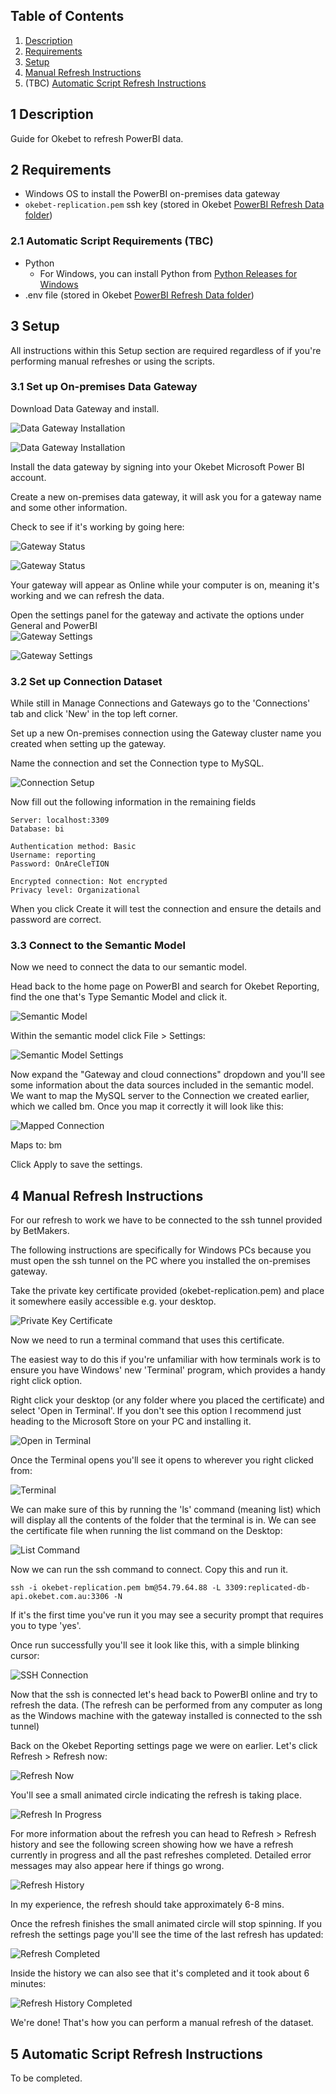 ## Table of Contents
1. [Description](#1-description)
2. [Requirements](#2-requirements)
3. [Setup](#3-setup)
4. [Manual Refresh Instructions](#4-manual-refresh-instructions)
5. (TBC) [Automatic Script Refresh Instructions](#5-automatic-script-refresh-instructions)

## 1 Description

Guide for Okebet to refresh PowerBI data.

## 2 Requirements

- Windows OS to install the PowerBI on-premises data gateway
- `okebet-replication.pem` ssh key (stored in Okebet [PowerBI Refresh Data folder](https://drive.google.com/drive/folders/1WCRVblPKGi_H_PTJD0_43SqDryxbORPT?usp=sharing))

### 2.1 Automatic Script Requirements (TBC)
- Python
	- For Windows, you can install Python from [Python Releases for Windows](https://www.python.org/downloads/windows/)
- .env file (stored in Okebet [PowerBI Refresh Data folder](https://drive.google.com/drive/folders/1WCRVblPKGi_H_PTJD0_43SqDryxbORPT?usp=sharing))

## 3 Setup

All instructions within this Setup section are required regardless of if you're performing manual refreshes or using the scripts.

### 3.1 Set up On-premises Data Gateway

Download Data Gateway and install.

![Data Gateway Installation](<assets/Pasted image 20241111152141.png>)

![Data Gateway Installation](<assets/Pasted image 20241111152221.png>)

Install the data gateway by signing into your Okebet Microsoft Power BI account.

Create a new on-premises data gateway, it will ask you for a gateway name and some other information.

Check to see if it's working by going here:

![Gateway Status](<assets/Pasted image 20241111152508.png>)

![Gateway Status](<assets/Pasted image 20241111152644.png>)

Your gateway will appear as Online while your computer is on, meaning it's working and we can refresh the data.

Open the settings panel for the gateway and activate the options under General and PowerBI  
![Gateway Settings](<assets/Pasted image 20241111153338.png>)

![Gateway Settings](<assets/Pasted image 20241111153353.png>)

### 3.2 Set up Connection Dataset

While still in Manage Connections and Gateways go to the 'Connections' tab and click 'New' in the top left corner.

Set up a new On-premises connection using the Gateway cluster name you created when setting up the gateway.

Name the connection and set the Connection type to MySQL.

![Connection Setup](<assets/Pasted image 20241111153634.png>)

Now fill out the following information in the remaining fields

```
Server: localhost:3309  
Database: bi

Authentication method: Basic  
Username: reporting  
Password: OnAreCleTION

Encrypted connection: Not encrypted  
Privacy level: Organizational
```

When you click Create it will test the connection and ensure the details and password are correct.

### 3.3 Connect to the Semantic Model

Now we need to connect the data to our semantic model.

Head back to the home page on PowerBI and search for Okebet Reporting, find the one that's Type Semantic Model and click it.

![Semantic Model](<assets/Pasted image 20241111154425.png>)

Within the semantic model click File > Settings:

![Semantic Model Settings](<assets/Pasted image 20241111154457.png>)

Now expand the "Gateway and cloud connections" dropdown and you'll see some information about the data sources included in the semantic model. We want to map the MySQL server to the Connection we created earlier, which we called bm. Once you map it correctly it will look like this:

![Mapped Connection](<assets/Pasted image 20241114143835.png>)

Maps to: bm

Click Apply to save the settings.

## 4 Manual Refresh Instructions

For our refresh to work we have to be connected to the ssh tunnel provided by BetMakers.

The following instructions are specifically for Windows PCs because you must open the ssh tunnel on the PC where you installed the on-premises gateway.

Take the private key certificate provided (okebet-replication.pem) and place it somewhere easily accessible e.g. your desktop.

![Private Key Certificate](<assets/Pasted image 20241114152423.png>)

Now we need to run a terminal command that uses this certificate.

The easiest way to do this if you're unfamiliar with how terminals work is to ensure you have Windows' new 'Terminal' program, which provides a handy right click option.

Right click your desktop (or any folder where you placed the certificate) and select 'Open in Terminal'. If you don't see this option I recommend just heading to the Microsoft Store on your PC and installing it.

![Open in Terminal](<assets/Pasted image 20241114152505.png>)

Once the Terminal opens you'll see it opens to wherever you right clicked from:

![Terminal](<assets/Pasted image 20241114152531.png>)

We can make sure of this by running the 'ls' command (meaning list) which will display all the contents of the folder that the terminal is in. We can see the certificate file when running the list command on the Desktop:

![List Command](<assets/Pasted image 20241114152641.png>)

Now we can run the ssh command to connect. Copy this and run it.

```copy
ssh -i okebet-replication.pem bm@54.79.64.88 -L 3309:replicated-db-api.okebet.com.au:3306 -N
```

If it's the first time you've run it you may see a security prompt that requires you to type 'yes'.

Once run successfully you'll see it look like this, with a simple blinking cursor:

![SSH Connection](<assets/Pasted image 20241114152800.png>)

Now that the ssh is connected let's head back to PowerBI online and try to refresh the data. (The refresh can be performed from any computer as long as the Windows machine with the gateway installed is connected to the ssh tunnel)

Back on the Okebet Reporting settings page we were on earlier. Let's click Refresh > Refresh now:

![Refresh Now](<assets/Pasted image 20241114152932.png>)

You'll see a small animated circle indicating the refresh is taking place.

![Refresh In Progress](<assets/Pasted image 20241114153019.png>)

For more information about the refresh you can head to Refresh > Refresh history and see the following screen showing how we have a refresh currently in progress and all the past refreshes completed. Detailed error messages may also appear here if things go wrong.

![Refresh History](<assets/Pasted image 20241114153148.png>)

In my experience, the refresh should take approximately 6-8 mins.

Once the refresh finishes the small animated circle will stop spinning. If you refresh the settings page you'll see the time of the last refresh has updated:

![Refresh Completed](<assets/Pasted image 20241114153747.png>)

Inside the history we can also see that it's completed and it took about 6 minutes:

![Refresh History Completed](<assets/Pasted image 20241114153821.png>)

We're done! That's how you can perform a manual refresh of the dataset.

## 5 Automatic Script Refresh Instructions

To be completed.
